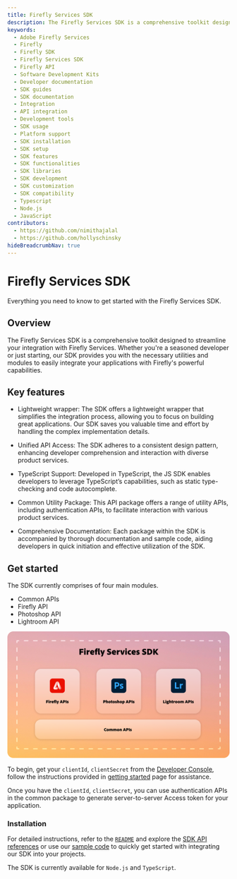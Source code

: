 ```yaml
---
title: Firefly Services SDK
description: The Firefly Services SDK is a comprehensive toolkit designed to streamline your integration with Firefly Services.
keywords:
  - Adobe Firefly Services
  - Firefly
  - Firefly SDK
  - Firefly Services SDK
  - Firefly API
  - Software Development Kits
  - Developer documentation
  - SDK guides
  - SDK documentation
  - Integration
  - API integration
  - Development tools
  - SDK usage
  - Platform support
  - SDK installation
  - SDK setup
  - SDK features
  - SDK functionalities
  - SDK libraries
  - SDK development
  - SDK customization
  - SDK compatibility
  - Typescript
  - Node.js
  - JavaScript
contributors:
  - https://github.com/nimithajalal
  - https://github.com/hollyschinsky
hideBreadcrumbNav: true
---
```


# Firefly Services SDK

Everything you need to know to get started with the Firefly Services SDK.

## Overview

The Firefly Services SDK is a comprehensive toolkit designed to streamline your integration with Firefly Services. Whether you're a seasoned developer or just starting, our SDK provides you with the necessary utilities and modules to easily integrate your applications with Firefly's powerful capabilities.

## Key features

- Lightweight wrapper: The SDK offers a lightweight wrapper that simplifies the integration process, allowing you to focus on building great applications. Our SDK saves you valuable time and effort by handling the complex implementation details.

- Unified API Access: The SDK adheres to a consistent design pattern, enhancing developer comprehension and interaction with diverse product services.

- TypeScript Support: Developed in TypeScript, the JS SDK enables developers to leverage TypeScript’s capabilities, such as static type-checking and code autocomplete.

- Common Utility Package: This API package offers a range of utility APIs, including authentication APIs, to facilitate interaction with various product services.

- Comprehensive Documentation: Each package within the SDK is accompanied by thorough documentation and sample code, aiding developers in quick initiation and effective utilization of the SDK. 

## Get started 

The SDK currently comprises of four main modules.  

- Common APIs 
- Firefly API
- Photoshop API
- Lightroom API

![Hierarchical diagram](../images/ff-services-sdk.png) 

To begin, get your `clientId`, `clientSecret` from the [Developer Console](https://developer.adobe.com/console/home), follow the instructions provided in [getting started](../get-started.md) page for assistance. 

Once you have the `clientId`, `clientSecret`, you can use authentication APIs in the common package to generate server-to-server Access token for your application.

### Installation 

For detailed instructions, refer to the [`README`](https://github.com/Firefly-Services/firefly-services-sdk-js) and explore the [SDK API references](https://github.com/Firefly-Services/firefly-services-sdk-js?tab=readme-ov-file#firefly-services-sdk-packages) or use our [sample code](https://github.com/Firefly-Services/firefly-services-sdk-js/tree/main/examples/javascript) to quickly get started with integrating our SDK into your projects. 

The SDK is currently available for `Node.js` and `TypeScript`.

